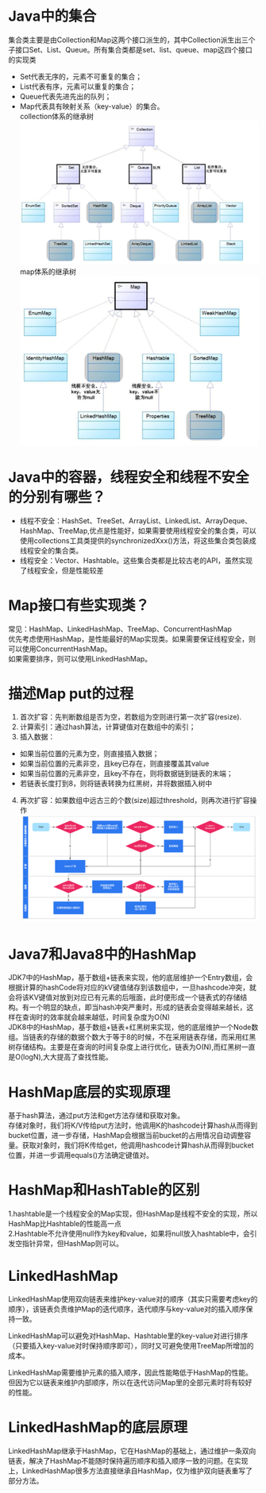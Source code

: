 # Java中的集合
集合类主要是由Collection和Map这两个接口派生的，其中Collection派生出三个子接口Set、List、Queue。所有集合类都是set、list、queue、map这四个接口的实现类
+ Set代表无序的，元素不可重复的集合；
+ List代表有序，元素可以重复的集合；
+ Queue代表先进先出的队列；
+ Map代表具有映射关系（key-value）的集合。  
collection体系的继承树
![img.png](img.png)   
map体系的继承树  
![img_1.png](img_1.png)  

# Java中的容器，线程安全和线程不安全的分别有哪些？
+ 线程不安全：HashSet、TreeSet、ArrayList、LinkedList、ArrayDeque、HashMap、TreeMap,优点是性能好，如果需要使用线程安全的集合类，可以使用collections工具类提供的synchronizedXxx()方法，将这些集合类包装成线程安全的集合类。
+ 线程安全：Vector、Hashtable。这些集合类都是比较古老的API，虽然实现了线程安全，但是性能较差  

# Map接口有些实现类？
常见：HashMap、LinkedHashMap、TreeMap、ConcurrentHashMap  
优先考虑使用HashMap，是性能最好的Map实现类。如果需要保证线程安全，则可以使用ConcurrentHashMap。  
如果需要排序，则可以使用LinkedHashMap。  

# 描述Map put的过程
1. 首次扩容：先判断数组是否为空，若数组为空则进行第一次扩容(resize).
2. 计算索引：通过hash算法，计算键值对在数组中的索引；
3. 插入数据：
+ 如果当前位置的元素为空，则直接插入数据；
+ 如果当前位置的元素非空，且key已存在，则直接覆盖其value
+ 如果当前位置的元素非空，且key不存在，则将数据链到链表的末端；
+ 若链表长度打到8，则将链表转换为红黑树，并将数据插入树中
4. 再次扩容：如果数组中远古三的个数(size)超过threshold，则再次进行扩容操作
![img_2.png](img_2.png)  

# Java7和Java8中的HashMap
JDK7中的HashMap，基于数组+链表来实现，他的底层维护一个Entry数组，会根据计算的hashCode将对应的kV键值储存到该数组中，一旦hashcode冲突，就会将该KV键值对放到对应已有元素的后哦面，此时便形成一个链表式的存储结构。有一个明显的缺点，即当hash冲突严重时，形成的链表会变得越来越长，这样在查询时的效率就会越来越低，时间复杂度为O(N)  
JDK8中的HashMap，基于数组+链表+红黑树来实现，他的底层维护一个Node数组。当链表的存储的数据个数大于等于8的时候，不在采用链表存储，而采用红黑树存储结构。主要是在查询的时间复杂度上进行优化，链表为O(N),而红黑树一直是O(logN),大大提高了查找性能。

# HashMap底层的实现原理
基于hash算法，通过put方法和get方法存储和获取对象。  
存储对象时，我们将K/V传给put方法时，他调用K的hashcode计算hash从而得到bucket位置，进一步存储，HashMap会根据当前bucket的占用情况自动调整容量。获取对象时，我们将K传给get，他调用hashcode计算hash从而得到bucket位置，并进一步调用equals()方法确定键值对。  

# HashMap和HashTable的区别
1.hashtable是一个线程安全的Map实现，但HashMap是线程不安全的实现，所以HashMap比Hashtable的性能高一点  
2.Hashtable不允许使用null作为key和value，如果将null放入hashtable中，会引发空指针异常，但HashMap则可以。

# LinkedHashMap
LinkedHashMap使用双向链表来维护key-value对的顺序（其实只需要考虑key的顺序），该链表负责维护Map的迭代顺序，迭代顺序与key-value对的插入顺序保持一致。

LinkedHashMap可以避免对HashMap、Hashtable里的key-value对进行排序（只要插入key-value对时保持顺序即可），同时又可避免使用TreeMap所增加的成本。

LinkedHashMap需要维护元素的插入顺序，因此性能略低于HashMap的性能。但因为它以链表来维护内部顺序，所以在迭代访问Map里的全部元素时将有较好的性能。  

# LinkedHashMap的底层原理
LinkedHashMap继承于HashMap，它在HashMap的基础上，通过维护一条双向链表，解决了HashMap不能随时保持遍历顺序和插入顺序一致的问题。在实现上，LinkedHashMap很多方法直接继承自HashMap，仅为维护双向链表重写了部分方法。
